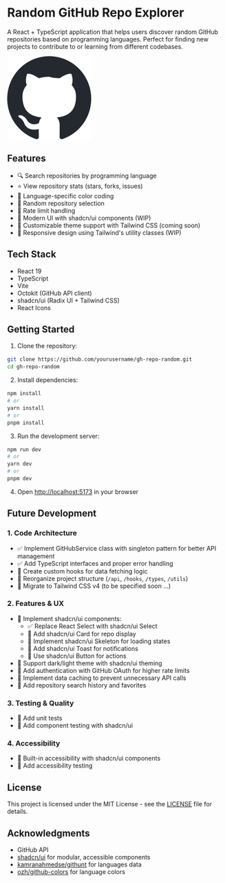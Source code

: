 # Random GitHub Repo Explorer

A React + TypeScript application that helps users discover random GitHub repositories based on programming languages. Perfect for finding new projects to contribute to or learning from different codebases.

![GitHub Logo](./src/assets/github.svg)

## Features

- 🔍 Search repositories by programming language
- ⭐ View repository stats (stars, forks, issues)
- 🎨 Language-specific color coding
- 🔄 Random repository selection
- 🚦 Rate limit handling
- 💫 Modern UI with shadcn/ui components (WIP)
- 🎨 Customizable theme support with Tailwind CSS (coming soon)
- 📱 Responsive design using Tailwind's utility classes (WIP)

## Tech Stack

- React 19
- TypeScript
- Vite
- Octokit (GitHub API client)
- shadcn/ui (Radix UI + Tailwind CSS)
- React Icons

## Getting Started

1. Clone the repository:
```bash
git clone https://github.com/yourusername/gh-repo-random.git
cd gh-repo-random
```

2. Install dependencies:
```bash
npm install
# or
yarn install
# or
pnpm install
```

3. Run the development server:
```bash
npm run dev
# or
yarn dev
# or
pnpm dev
```

4. Open [http://localhost:5173](http://localhost:5173) in your browser

## Future Development

### 1. Code Architecture
- ✅ Implement GitHubService class with singleton pattern for better API management
- ✅ Add TypeScript interfaces and proper error handling
- 🔲 Create custom hooks for data fetching logic
- 🔲 Reorganize project structure (`/api`, `/hooks`, `/types`, `/utils`)
- 🔲 Migrate to Tailwind CSS v4 (to be specified soon ...)

### 2. Features & UX
- 🔲 Implement shadcn/ui components:
  - ✅ Replace React Select with shadcn/ui Select
  - 🔲 Add shadcn/ui Card for repo display
  - 🔲 Implement shadcn/ui Skeleton for loading states
  - 🔲 Add shadcn/ui Toast for notifications
  - 🔲 Use shadcn/ui Button for actions
- 🔲 Support dark/light theme with shadcn/ui theming
- 🔲 Add authentication with GitHub OAuth for higher rate limits
- 🔲 Implement data caching to prevent unnecessary API calls
- 🔲 Add repository search history and favorites

### 3. Testing & Quality
- 🔲 Add unit tests
- 🔲 Add component testing with shadcn/ui

### 4. Accessibility
- 🔲 Built-in accessibility with shadcn/ui components
- 🔲 Add accessibility testing

## License

This project is licensed under the MIT License - see the [LICENSE](LICENSE) file for details.

## Acknowledgments

- GitHub API
- [shadcn/ui](https://ui.shadcn.com/) for modular, accessible components
- [kamranahmedse/githunt](https://github.com/kamranahmedse/githunt) for languages data
- [ozh/github-colors](https://github.com/ozh/github-colors) for language colors